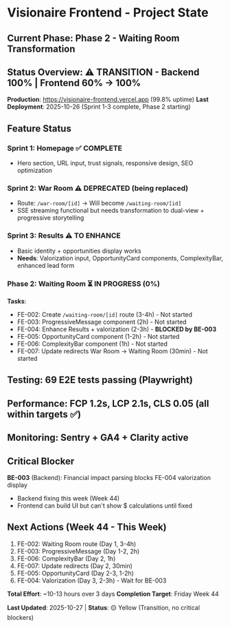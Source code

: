 # Visionaire Frontend - Project State

## Current Phase: Phase 2 - Waiting Room Transformation

## Status Overview: ⚠️ TRANSITION - Backend 100% | Frontend 60% → 100%

**Production**: https://visionaire-frontend.vercel.app (99.8% uptime)
**Last Deployment**: 2025-10-26 (Sprint 1-3 complete, Phase 2 starting)

## Feature Status

### Sprint 1: Homepage ✅ COMPLETE
- Hero section, URL input, trust signals, responsive design, SEO optimization

### Sprint 2: War Room ⚠️ DEPRECATED (being replaced)
- Route: `/war-room/[id]` → Will become `/waiting-room/[id]`
- SSE streaming functional but needs transformation to dual-view + progressive storytelling

### Sprint 3: Results ⚠️ TO ENHANCE
- Basic identity + opportunities display works
- **Needs**: Valorization input, OpportunityCard components, ComplexityBar, enhanced lead form

### Phase 2: Waiting Room ⏳ IN PROGRESS (0%)
**Tasks**:
- FE-002: Create `/waiting-room/[id]` route (3-4h) - Not started
- FE-003: ProgressiveMessage component (2h) - Not started
- FE-004: Enhance Results + valorization (2-3h) - **BLOCKED by BE-003**
- FE-005: OpportunityCard component (1-2h) - Not started
- FE-006: ComplexityBar component (1h) - Not started
- FE-007: Update redirects War Room → Waiting Room (30min) - Not started

## Testing: 69 E2E tests passing (Playwright)
## Performance: FCP 1.2s, LCP 2.1s, CLS 0.05 (all within targets ✅)
## Monitoring: Sentry + GA4 + Clarity active

## Critical Blocker
**BE-003** (Backend): Financial impact parsing blocks FE-004 valorization display
- Backend fixing this week (Week 44)
- Frontend can build UI but can't show $ calculations until fixed

## Next Actions (Week 44 - This Week)
1. FE-002: Waiting Room route (Day 1, 3-4h)
2. FE-003: ProgressiveMessage (Day 1-2, 2h)
3. FE-006: ComplexityBar (Day 2, 1h)
4. FE-007: Update redirects (Day 2, 30min)
5. FE-005: OpportunityCard (Day 2-3, 1-2h)
6. FE-004: Valorization (Day 3, 2-3h) - Wait for BE-003

**Total Effort**: ~10-13 hours over 3 days
**Completion Target**: Friday Week 44

**Last Updated**: 2025-10-27 | **Status**: 🟡 Yellow (Transition, no critical blockers)
